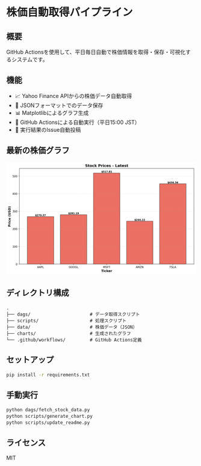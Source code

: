 # 株価自動取得パイプライン
<!-- Last Updated: 2025-10-29 -->

## 概要

GitHub Actionsを使用して、平日毎日自動で株価情報を取得・保存・可視化するシステムです。

## 機能

- 📈 Yahoo Finance APIからの株価データ自動取得
- 💾 JSONフォーマットでのデータ保存
- 📊 Matplotlibによるグラフ生成
- 🤖 GitHub Actionsによる自動実行（平日15:00 JST）
- 📝 実行結果のIssue自動投稿

## 最新の株価グラフ

![Latest Stock Chart](./charts/latest.png)

## ディレクトリ構成

```
.
├── dags/                      # データ取得スクリプト
├── scripts/                   # 処理スクリプト
├── data/                      # 株価データ（JSON）
├── charts/                    # 生成されたグラフ
└── .github/workflows/         # GitHub Actions定義
```

## セットアップ

```bash
pip install -r requirements.txt
```

## 手動実行

```bash
python dags/fetch_stock_data.py
python scripts/generate_chart.py
python scripts/update_readme.py
```

## ライセンス

MIT
